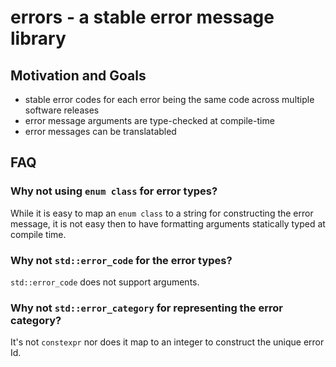 # errors - a stable error message library

## Motivation and Goals

- stable error codes for each error being the same code across multiple software releases
- error message arguments are type-checked at compile-time
- error messages can be translatabled

## FAQ

### Why not using `enum class` for error types?

While it is easy to map an `enum class` to a string for constructing the error message,
it is not easy then to have formatting arguments statically typed at compile time.

### Why not `std::error_code` for the error types?

`std::error_code` does not support arguments.

### Why not `std::error_category` for representing the error category?

It's not `constexpr` nor does it map to an integer to construct the unique error Id.
